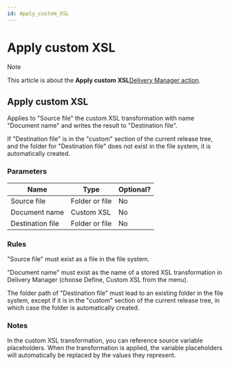 ```yaml
---
id: Apply_custom_XSL
---
```


# Apply custom XSL



> [!NOTE]
> This article is about the **Apply custom XSL**[Delivery Manager action](/docs/Continuous_delivery/Delivery_Manager_actions_by_name).

## **Apply custom XSL**

Applies to "Source file" the custom XSL transformation with name "Document name" and writes the result to "Destination file".

If "Destination file" is in the "custom" section of the current release tree, and the folder for "Destination file" does not exist in the file system, it is automatically created.

### Parameters

|**Name**|**Type**|**Optional?**|
|--------|--------|--------|
|Source file|Folder or file|No      |
|Document name|Custom XSL|No      |
|Destination file|Folder or file|No      |



### Rules

"Source file" must exist as a file in the file system.

"Document name" must exist as the name of a stored XSL transformation in Delivery Manager (choose Define, Custom XSL from the menu).

The folder path of "Destination file" must lead to an existing folder in the file system, except if it is in the "custom" section of the current release tree, in which case the folder is automatically created.

### Notes

In the custom XSL transformation, you can reference source variable placeholders. When the transformation is applied, the variable placeholders will automatically be replaced by the values they represent.